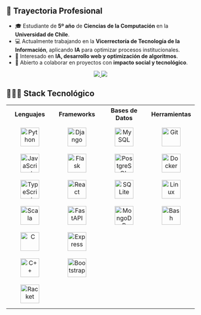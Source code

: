 ## 🚀 Trayectoria Profesional

- 🎓 Estudiante de **5º año** de **Ciencias de la Computación** en la **Universidad de Chile**.  
- 💻 Actualmente trabajando en la **Vicerrectoría de Tecnología de la Información**, aplicando **IA** para optimizar procesos institucionales.  
- 🌱 Interesado en **IA, desarrollo web y optimización de algoritmos**.  
- 👯 Abierto a colaborar en proyectos con **impacto social y tecnológico**.  

<p align="center">
  <a href="mailto:marco.martinez.s@ug.uchile.cl" target="_blank">
    <img src="https://img.shields.io/badge/Correo-EA4335?style=for-the-badge&logo=gmail&logoColor=white">
  </a>
  <a href="www.linkedin.com/in/marcotinez" target="_blank">
    <img src="https://img.shields.io/badge/LinkedIn-0A66C2?style=for-the-badge&logo=linkedin&logoColor=white">
  </a>
</p>

## 👨🏻‍💻 Stack Tecnológico

<div align="center">
  <table align="center" width="100%" border="0">
    <tr>
      <th width="25%">Lenguajes</th>
      <th width="25%">Frameworks</th>
      <th width="25%">Bases de Datos</th>
      <th width="25%">Herramientas</th>
    </tr>
    <tr>
      <td valign="top" align="center">
        <a href="https://www.python.org/" target="_blank"><img style="margin: 10px" src="https://profilinator.rishav.dev/skills-assets/python-original.svg" alt="Python" height="50" /></a>
        <a href="https://www.javascript.com/" target="_blank"><img style="margin: 10px" src="https://profilinator.rishav.dev/skills-assets/javascript-original.svg" alt="JavaScript" height="50" /></a>
        <a href="https://www.typescriptlang.org/" target="_blank"><img style="margin: 10px" src="https://profilinator.rishav.dev/skills-assets/typescript-original.svg" alt="TypeScript" height="50" /></a>
        <a href="https://www.scala-lang.org/" target="_blank"><img style="margin: 10px" src="https://www.scala-lang.org/resources/img/frontpage/scala-logo-white.png" alt="Scala" height="50" /></a>
        <a href="https://www.cprogramming.com/" target="_blank"><img style="margin: 10px" src="https://profilinator.rishav.dev/skills-assets/c-original.svg" alt="C" height="50" /></a>
        <a href="https://isocpp.org/" target="_blank"><img style="margin: 10px" src="https://profilinator.rishav.dev/skills-assets/cplusplus-original.svg" alt="C++" height="50" /></a>
        <a href="https://racket-lang.org/" target="_blank"><img style="margin: 10px" src="https://racket-lang.org/img/racket-logo.svg" alt="Racket" height="50" /></a>
      </td>
      <td valign="top" align="center">
        <a href="https://www.djangoproject.com/" target="_blank"><img style="margin: 10px" src="https://profilinator.rishav.dev/skills-assets/django-original.svg" alt="Django" height="50" /></a>
        <a href="https://flask.palletsprojects.com/" target="_blank"><img style="margin: 10px" src="https://profilinator.rishav.dev/skills-assets/flask.png" alt="Flask" height="50" /></a>
        <a href="https://reactjs.org/" target="_blank"><img style="margin: 10px" src="https://profilinator.rishav.dev/skills-assets/react-original-wordmark.svg" alt="React" height="50" /></a>
        <a href="https://fastapi.tiangolo.com/" target="_blank"><img style="margin: 10px" src="https://fastapi.tiangolo.com/img/logo-margin/logo-teal.png" alt="FastAPI" height="50" /></a>
        <a href="https://expressjs.com/" target="_blank"><img style="margin: 10px" src="https://profilinator.rishav.dev/skills-assets/express-original-wordmark.svg" alt="Express" height="50" /></a>
        <a href="https://getbootstrap.com/" target="_blank"><img style="margin: 10px" src="https://profilinator.rishav.dev/skills-assets/bootstrap-plain.svg" alt="Bootstrap" height="50" /></a>
      </td>
      <td valign="top" align="center">
        <a href="https://www.mysql.com/" target="_blank"><img style="margin: 10px" src="https://profilinator.rishav.dev/skills-assets/mysql-original-wordmark.svg" alt="MySQL" height="50" /></a>
        <a href="https://www.postgresql.org/" target="_blank"><img style="margin: 10px" src="https://profilinator.rishav.dev/skills-assets/postgresql-original-wordmark.svg" alt="PostgreSQL" height="50" /></a>
        <a href="https://www.sqlite.org/" target="_blank"><img style="margin: 10px" src="https://www.sqlite.org/images/sqlite370_banner.svg" alt="SQLite" height="50" /></a>
        <a href="https://www.mongodb.com/" target="_blank"><img style="margin: 10px" src="https://profilinator.rishav.dev/skills-assets/mongodb-original-wordmark.svg" alt="MongoDB" height="50" /></a>
      </td>
      <td valign="top" align="center">
        <a href="https://git-scm.com/" target="_blank"><img style="margin: 10px" src="https://profilinator.rishav.dev/skills-assets/git-scm-icon.svg" alt="Git" height="50" /></a>
        <a href="https://www.docker.com/" target="_blank"><img style="margin: 10px" src="https://profilinator.rishav.dev/skills-assets/docker-original-wordmark.svg" alt="Docker" height="50" /></a>
        <a href="https://www.linux.org/" target="_blank"><img style="margin: 10px" src="https://profilinator.rishav.dev/skills-assets/linux-original.svg" alt="Linux" height="50" /></a>
        <a href="https://www.gnu.org/software/bash/" target="_blank"><img style="margin: 10px" src="https://profilinator.rishav.dev/skills-assets/gnu_bash-icon.svg" alt="Bash" height="50" /></a>
      </td>
    </tr>
  </table>
</div>
